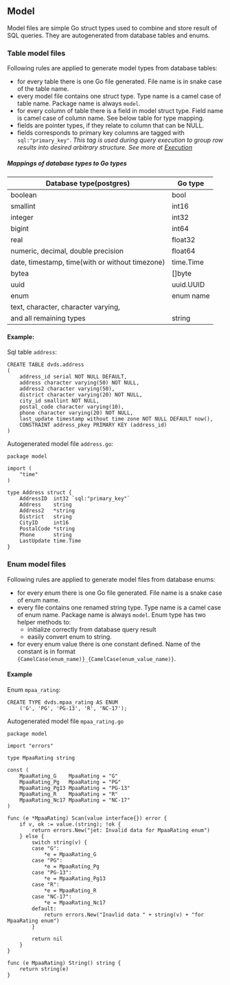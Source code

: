 ## Model

Model files are simple Go struct types used to combine and store result of SQL queries. They are 
autogenerated from database tables and enums. 

### Table model files

Following rules are applied to generate model types from database tables:

- for every table there is one Go file generated. File name is in snake case of the table name. 
- every model file contains one struct type. Type name is a camel case of table name. Package name
is always `model`.
- for every column of table there is a field in model struct type. Field name is camel case of column name. 
See below table for type mapping.
- fields are pointer types, if they relate to column that can be NULL. 
- fields corresponds to primary key columns are tagged with `sql:"primary_key"`.
_This tag is used during query execution to group row results into desired arbitrary structure. 
See more at [Execution](https://github.com/go-jet/jet/wiki/Execution)_  


##### Mappings of database types to Go types

| Database type(postgres)                         | Go type                                            |
| ----------------------------------------------- | -------------------------------------------------- |
| boolean                                         |  bool                                              |
| smallint                                        |  int16                                             |
| integer                                         |  int32                                             |
| bigint                                          |  int64                                             |
| real                                            |  float32                                           |
| numeric, decimal, double precision              |  float64                                           |
| date, timestamp, time(with or without timezone) |  time.Time                                         |
| bytea                                           |  []byte                                            |
| uuid                                            |  uuid.UUID                                         |
| enum                                            |  enum name                                         |
| text, character, character varying,             |                                                    |
| and all remaining types                         |  string                                            |

#### Example:

Sql table `address`:
```
CREATE TABLE dvds.address
(
    address_id serial NOT NULL DEFAULT,
    address character varying(50) NOT NULL,
    address2 character varying(50),
    district character varying(20) NOT NULL,
    city_id smallint NOT NULL,
    postal_code character varying(10),
    phone character varying(20) NOT NULL,
    last_update timestamp without time zone NOT NULL DEFAULT now(),
    CONSTRAINT address_pkey PRIMARY KEY (address_id)
)
```

Autogenerated model file `address.go`:

```
package model

import (
    "time"
)

type Address struct {
    AddressID  int32 `sql:"primary_key"`
    Address    string
    Address2   *string
    District   string
    CityID     int16
    PostalCode *string
    Phone      string
    LastUpdate time.Time
}
```

### Enum model files

Following rules are applied to generate model files from database enums:

- for every enum there is one Go file generated. File name is a snake case of enum name. 
- every file contains one renamed string type. Type name is a camel case of enum name.
Package name is always `model`.
Enum type has two helper methods to: 
    - initialize correctly from database query result
    - easily convert enum to string.
- for every enum value there is one constant defined. 
Name of the constant is in format `{CamelCase(enum_name)}_{CamelCase(enum_value_name)}`.

#### Example

Enum `mpaa_rating`:
```
CREATE TYPE dvds.mpaa_rating AS ENUM
    ('G', 'PG', 'PG-13', 'R', 'NC-17');
```

Autogenerated model file `mpaa_rating.go`

```
package model

import "errors"

type MpaaRating string

const (
	MpaaRating_G    MpaaRating = "G"
	MpaaRating_Pg   MpaaRating = "PG"
	MpaaRating_Pg13 MpaaRating = "PG-13"
	MpaaRating_R    MpaaRating = "R"
	MpaaRating_Nc17 MpaaRating = "NC-17"
)

func (e *MpaaRating) Scan(value interface{}) error {
	if v, ok := value.(string); !ok {
		return errors.New("jet: Invalid data for MpaaRating enum")
	} else {
		switch string(v) {
		case "G":
			*e = MpaaRating_G
		case "PG":
			*e = MpaaRating_Pg
		case "PG-13":
			*e = MpaaRating_Pg13
		case "R":
			*e = MpaaRating_R
		case "NC-17":
			*e = MpaaRating_Nc17
		default:
			return errors.New("Inavlid data " + string(v) + "for MpaaRating enum")
		}

		return nil
	}
}

func (e MpaaRating) String() string {
	return string(e)
}
```
